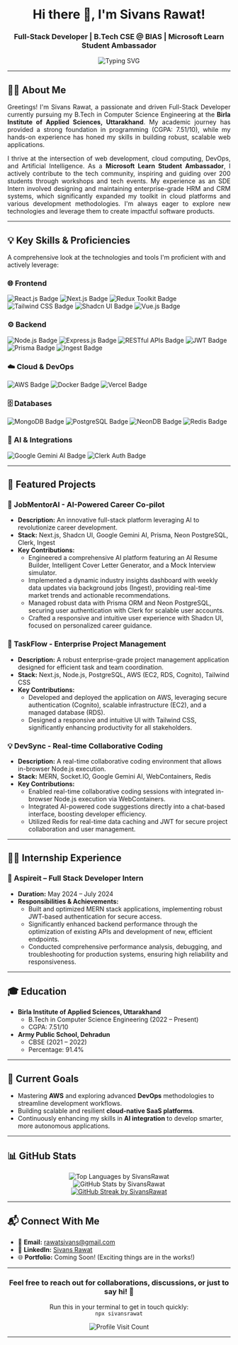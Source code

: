 <h1 align="center">Hi there 👋, I'm Sivans Rawat!</h1>
<h3 align="center">Full-Stack Developer | B.Tech CSE @ BIAS | Microsoft Learn Student Ambassador</h3>

<p align="center">
  <img src="https://readme-typing-svg.herokuapp.com?color=36BCF7&lines=Full+Stack+Developer;AI+Integration+Specialist;Building+Scalable+Solutions;Tech+Community+Enthusiast;Always+learning+new+techs!&center=true&width=500" alt="Typing SVG">
</p>

---

## 👨‍💻 About Me

<p align="justify">
  Greetings! I'm Sivans Rawat, a passionate and driven Full-Stack Developer currently pursuing my B.Tech in Computer Science Engineering at the <b>Birla Institute of Applied Sciences, Uttarakhand</b>. My academic journey has provided a strong foundation in programming (CGPA: 7.51/10), while my hands-on experience has honed my skills in building robust, scalable web applications.
</p>

<p align="justify">
  I thrive at the intersection of web development, cloud computing, DevOps, and Artificial Intelligence. As a <b>Microsoft Learn Student Ambassador</b>, I actively contribute to the tech community, inspiring and guiding over 200 students through workshops and tech events. My experience as an SDE Intern involved designing and maintaining enterprise-grade HRM and CRM systems, which significantly expanded my toolkit in cloud platforms and various development methodologies. I'm always eager to explore new technologies and leverage them to create impactful software products.
</p>

---

## 💡 Key Skills & Proficiencies

A comprehensive look at the technologies and tools I'm proficient with and actively leverage:

### 🌐 Frontend
<p>
  <img src="https://img.shields.io/badge/React.js-20232A?style=for-the-badge&logo=react&logoColor=61DAFB" alt="React.js Badge">
  <img src="https://img.shields.io/badge/Next.js-000000?style=for-the-badge&logo=nextdotjs&logoColor=white" alt="Next.js Badge">
  <img src="https://img.shields.io/badge/Redux_Toolkit-593D88?style=for-the-badge&logo=redux&logoColor=white" alt="Redux Toolkit Badge">
  <img src="https://img.shields.io/badge/Tailwind_CSS-06B6D4?style=for-the-badge&logo=tailwind-css&logoColor=white" alt="Tailwind CSS Badge">
  <img src="https://img.shields.io/badge/Shadcn_UI-000000?style=for-the-badge&logo=shadcnui&logoColor=white" alt="Shadcn UI Badge">
  <img src="https://img.shields.io/badge/Vue.js-35495E?style=for-the-badge&logo=vue.js&logoColor=4FC08D" alt="Vue.js Badge">
</p>

### ⚙️ Backend
<p>
  <img src="https://img.shields.io/badge/Node.js-339933?style=for-the-badge&logo=nodedotjs&logoColor=white" alt="Node.js Badge">
  <img src="https://img.shields.io/badge/Express.js-000000?style=for-the-badge&logo=express&logoColor=white" alt="Express.js Badge">
  <img src="https://img.shields.io/badge/RESTful_APIs-02569B?style=for-the-badge&logo=rest&logoColor=white" alt="RESTful APIs Badge">
  <img src="https://img.shields.io/badge/JWT-000000?style=for-the-badge&logo=jsonwebtokens&logoColor=white" alt="JWT Badge">
  <img src="https://img.shields.io/badge/Prisma-2D3748?style=for-the-badge&logo=prisma&logoColor=white" alt="Prisma Badge">
  <img src="https://img.shields.io/badge/Ingest-000000?style=for-the-badge&logo=git&logoColor=white" alt="Ingest Badge"> </p>

### ☁️ Cloud & DevOps
<p>
  <img src="https://img.shields.io/badge/AWS-232F3E?style=for-the-badge&logo=amazon-aws&logoColor=white" alt="AWS Badge">
  <img src="https://img.shields.io/badge/Docker-2496ED?style=for-the-badge&logo=docker&logoColor=white" alt="Docker Badge">
  <img src="https://img.shields.io/badge/Vercel-000000?style=for-the-badge&logo=vercel&logoColor=white" alt="Vercel Badge">
</p>

### 🗄️ Databases
<p>
  <img src="https://img.shields.io/badge/MongoDB-4EA94B?style=for-the-badge&logo=mongodb&logoColor=white" alt="MongoDB Badge">
  <img src="https://img.shields.io/badge/PostgreSQL-4169E1?style=for-the-badge&logo=postgresql&logoColor=white" alt="PostgreSQL Badge">
  <img src="https://img.shields.io/badge/Neon_DB-424242?style=for-the-badge&logo=postgresql&logoColor=green" alt="NeonDB Badge"> <img src="https://img.shields.io/badge/Redis-DC382D?style=for-the-badge&logo=redis&logoColor=white" alt="Redis Badge">
</p>

### 🧠 AI & Integrations
<p>
  <img src="https://img.shields.io/badge/Google_Gemini_AI-6200EE?style=for-the-badge&logo=google&logoColor=white" alt="Google Gemini AI Badge"> <img src="https://img.shields.io/badge/Clerk_Auth-6C47FF?style=for-the-badge&logo=clerk&logoColor=white" alt="Clerk Auth Badge">
</p>

---

## 🌟 Featured Projects

### 🚀 JobMentorAI - AI-Powered Career Co-pilot
* **Description:** An innovative full-stack platform leveraging AI to revolutionize career development.
* **Stack:** Next.js, Shadcn UI, Google Gemini AI, Prisma, Neon PostgreSQL, Clerk, Ingest
* **Key Contributions:**
    * Engineered a comprehensive AI platform featuring an AI Resume Builder, Intelligent Cover Letter Generator, and a Mock Interview simulator.
    * Implemented a dynamic industry insights dashboard with weekly data updates via background jobs (Ingest), providing real-time market trends and actionable recommendations.
    * Managed robust data with Prisma ORM and Neon PostgreSQL, securing user authentication with Clerk for scalable user accounts.
    * Crafted a responsive and intuitive user experience with Shadcn UI, focused on personalized career guidance.

### 📝 TaskFlow - Enterprise Project Management
* **Description:** A robust enterprise-grade project management application designed for efficient task and team coordination.
* **Stack:** Next.js, Node.js, PostgreSQL, AWS (EC2, RDS, Cognito), Tailwind CSS
* **Key Contributions:**
    * Developed and deployed the application on AWS, leveraging secure authentication (Cognito), scalable infrastructure (EC2), and a managed database (RDS).
    * Designed a responsive and intuitive UI with Tailwind CSS, significantly enhancing productivity for all stakeholders.

### 💡 DevSync - Real-time Collaborative Coding
* **Description:** A real-time collaborative coding environment that allows in-browser Node.js execution.
* **Stack:** MERN, Socket.IO, Google Gemini AI, WebContainers, Redis
* **Key Contributions:**
    * Enabled real-time collaborative coding sessions with integrated in-browser Node.js execution via WebContainers.
    * Integrated AI-powered code suggestions directly into a chat-based interface, boosting developer efficiency.
    * Utilized Redis for real-time data caching and JWT for secure project collaboration and user management.

---

## 🧑‍💻 Internship Experience

### 🏢 Aspireit – Full Stack Developer Intern
* **Duration:** May 2024 – July 2024
* **Responsibilities & Achievements:**
    * Built and optimized MERN stack applications, implementing robust JWT-based authentication for secure access.
    * Significantly enhanced backend performance through the optimization of existing APIs and development of new, efficient endpoints.
    * Conducted comprehensive performance analysis, debugging, and troubleshooting for production systems, ensuring high reliability and responsiveness.

---

## 🎓 Education

- **Birla Institute of Applied Sciences, Uttarakhand**
  * B.Tech in Computer Science Engineering (2022 – Present)
  * CGPA: 7.51/10
- **Army Public School, Dehradun**
  * CBSE (2021 – 2022)
  * Percentage: 91.4%

---

## 🎯 Current Goals

- Mastering **AWS** and exploring advanced **DevOps** methodologies to streamline development workflows.
- Building scalable and resilient **cloud-native SaaS platforms**.
- Continuously enhancing my skills in **AI integration** to develop smarter, more autonomous applications.

---

## 📊 GitHub Stats

<p align="center">
  <img src="https://github-readme-stats.vercel.app/api/top-langs?username=SivansRawat&show_icons=true&locale=en&layout=compact&theme=tokyonight&hide_title=true" alt="Top Languages by SivansRawat">
  <br/>
  <img src="https://github-readme-stats.vercel.app/api?username=SivansRawat&show_icons=true&theme=tokyonight&count_private=true&include_all_commits=true&hide_title=true" alt="GitHub Stats by SivansRawat">
  <br/>
  <a href="https://github.com/SivansRawat"><img src="https://github-readme-streak-stats.herokuapp.com/?user=SivansRawat&theme=tokyonight&hide_border=true" alt="GitHub Streak by SivansRawat" /></a>
</p>

---

## 📬 Connect With Me

- 📧 **Email:** [rawatsivans@gmail.com](mailto:rawatsivans@gmail.com)
- 🔗 **LinkedIn:** [Sivans Rawat](https://www.linkedin.com/in/sivans-rawat)
- 🌐 **Portfolio:** Coming Soon! (Exciting things are in the works!)

---

<h3 align="center">Feel free to reach out for collaborations, discussions, or just to say hi! 👋</h3>
<p align="center">
  Run this in your terminal to get in touch quickly: <br/>
  <code>npx sivansrawat</code>
</p>

<p align="center">
  <img src="https://profile-counter.glitch.me/SivansRawat/count.svg" alt="Profile Visit Count">
</p>

---
